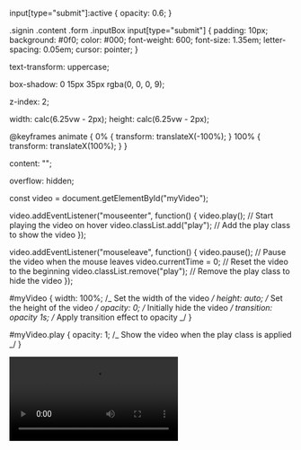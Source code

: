 input[type="submit"]:active {
opacity: 0.6;
}

.signin .content .form .inputBox input[type="submit"] {
padding: 10px;
background: #0f0;
color: #000;
font-weight: 600;
font-size: 1.35em;
letter-spacing: 0.05em;
cursor: pointer;
}

text-transform: uppercase;

box-shadow: 0 15px 35px rgba(0, 0, 0, 9);

z-index: 2;

width: calc(6.25vw - 2px);
height: calc(6.25vw - 2px);

@keyframes animate {
0% {
transform: translateX(-100%);
}
100% {
transform: translateX(100%);
}
}

content: "";

overflow: hidden;

const video = document.getElementById("myVideo");

video.addEventListener("mouseenter", function() {
video.play(); // Start playing the video on hover
video.classList.add("play"); // Add the play class to show the video
});

video.addEventListener("mouseleave", function() {
video.pause(); // Pause the video when the mouse leaves
video.currentTime = 0; // Reset the video to the beginning
video.classList.remove("play"); // Remove the play class to hide the video
});

#myVideo {
width: 100%; /_ Set the width of the video _/
height: auto; /_ Set the height of the video _/
opacity: 0; /_ Initially hide the video _/
transition: opacity 1s; /_ Apply transition effect to opacity _/
}

#myVideo.play {
opacity: 1; /_ Show the video when the play class is applied _/
}

<video id="myVideo" loop>
  <source src="your-video.mp4" type="video/mp4">
  Your browser does not support the video tag.
</video>
